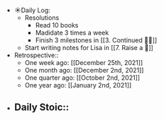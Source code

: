 - ☀️Daily Log:
    - Resolutions
        - Read 10 books
        - Madidate 3 times a week
        - Finish 3 milestones in [[3. Continued 👨‍💻]]
    - Start writing notes for Lisa in [[7. Raise a 🐶]]
- Retrospective::
    - One week ago: [[December 25th, 2021]]
    - One month ago: [[December 2nd, 2021]]
    - One quarter ago: [[October 2nd, 2021]]
    - One year ago: [[January 2nd, 2021]]
- Daily Stoic::
    -
